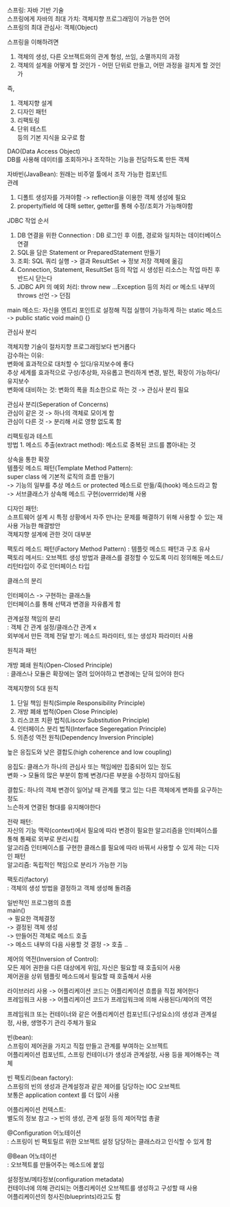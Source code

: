 스프링: 자바 기반 기술<br>
스프링에게 자바의 최대 가치: 객체지향 프로그래밍이 가능한 언어<br>
스프링의 최대 관심사: 객체(Object)

스프링을 이해하려면<br>
1. 객체의 생성, 다른 오브젝트와의 관계 형성, 쓰임, 소멸까지의 과정
2. 객체의 설계을 어떻게 할 것인가 - 어떤 단위로 만들고, 어떤 과정을 걸치게 할 것인가

즉,<br>
1. 객체지향 설계
2. 디자인 패턴
3. 리팩토링
4. 단위 테스트<br>
   등의 기본 지식을 요구로 함

DAO(Data Access Object)<br>
DB를 사용해 데이터를 조회하거나 조작하는 기능을 전담하도록 만든 객체<br>

자바빈(JavaBean): 원래는 비주얼 툴에서 조작 가능한 컴포넌트<br>
관례<br>
1. 디폴트 생성자를 가져야함 -> reflection을 이용한 객체 생성에 필요
2. property/field 에 대해 setter, getter를 통해 수정/조회가 가능해야함

JDBC 작업 순서<br>
1. DB 연결을 위한 Connection : DB 로그인 후 이름, 경로와 일치하는 데이터베이스 연결
2. SQL을 담은 Statement or PreparedStatement 만들기
3. 조회: SQL 쿼리 실행 -> 결과 ResultSet -> 정보 저장 객체에 옮김
4. Connection, Statement, ResultSet 등의 작업 시 생성된 리소스는 작업 마친 후 반드시 닫는다
5. JDBC API 의 예외 처리: throw new ...Exception 등의 처리 or 메소드 내부의 throws 선언 -> 던짐

main 메소드: 자신을 엔트리 포인트로 설정해 직접 실행이 가능하게 하는 static 메소드<br>
-> public static void main() {}

관심사 분리

객체지향 기술이 절차지향 프로그래밍보다 번거롭다<br>
감수하는 이유:<br>
변화에 효과적으로 대처할 수 있다/유지보수에 좋다<br>
추상 세계를 효과적으로 구성/추상화, 자유롭고 편리하게 변경, 발전, 확장이 가능하다/유지보수<br>
변화에 대비하는 것: 변화의 폭을 최소한으로 하는 것 -> 관심사 분리 필요

관심사 분리(Seperation of Concerns)<br>
관심이 같은 것 -> 하나의 객체로 모이게 함<br>
관심이 다른 것 -> 분리해 서로 영향 없도록 함

리팩토링과 테스트<br>
방법 1. 메소드 추출(extract method): 메소드로 중복된 코드를 뽑아내는 것<br>

상속을 통한 확장<br>
템플릿 메소드 패턴(Template Method Pattern):<br>
super class 에 기본적 로직의 흐름 만들기<br>
-> 기능의 일부를 추상 메소드 or protected 메소드로 만듦/훅(hook) 메소드라고 함<br>
-> 서브클래스가 상속해 메소드 구현(overrride)해 사용

디자인 패턴:<br>
소프트웨어 설계 시 특정 상황에서 자주 만나는 문제를 해결하기 위해 사용할 수 있는 재사용 가능한 해결방안<br>
객체지향 설계에 관한 것이 대부분

팩토리 메소드 패턴(Factory Method Pattern)
: 템플릿 메소드 패턴과 구조 유사<br>
팩토리 메서드: 오브젝트 생성 방법과 클래스를 결정할 수 있도록 미리 정의해둔 메소드/리턴타입이 주로 인터페이스 타입<br>

클래스의 분리<br>

인터페이스 -> 구현하는 클래스들<br>
인터페이스를 통해 선택과 변경을 자유롭게 함

관계설정 책임의 분리<br>
: 객체 간 관계 설정/클래스간 관계 x<br>
외부에서 만든 객체 전달 받기: 메소드 파라미터, 또는 생성자 파라미터 사용

원칙과 패턴<br>

개방 폐쇄 원칙(Open-Closed Principle)<br>
: 클래스나 모듈은 확장에는 열려 있어야하고 변경에는 닫혀 있어야 한다

객체지향의 5대 원칙<br>
1. 단일 책임 원칙(Simple Responsibility Principle)
2. 개방 폐쇄 법척(Open Close Principle)
3. 리스코프 치환 법칙(Liscov Substitution Principle)
4. 인터페이스 분리 법칙(Interface Segeregation Principle)
5. 의존성 역전 원칙(Dependency Inversion Principle)

높은 응집도와 낮은 결합도(high coherence and low coupling)<br>

응집도: 클래스가 하나의 관심사 또는 책임에만 집중되어 있는 정도<br>
변화 -> 모듈의 많은 부분이 함께 변경/다른 부분을 수정하지 않아도됨

결합도: 하나의 객체 변경이 일어날 때 관계를 맺고 있는 다른 객체에게 변화를 요구하는 정도<br>
느슨하게 연결된 형대를 유지해야한다<br>

전략 패턴:<br>
자신의 기능 맥락(context)에서 필요에 따라 변경이 필요한 알고리즘을 인터페이스를 통해 통째로 외부로 분리시킴<br>
알고리즘 인터페이스를 구현한 클래스를 필요에 따라 바꿔서 사용할 수 있게 햐는 디자인 패턴<br>
알고리즘: 독립적인 책임으로 분리가 가능한 기능<br>

팩토리(factory)<br>
: 객체의 생성 방법을 결정하고 객체 생성해 돌려줌<br>

일반적인 프로그램의 흐름<br>
main()<br>
-> 필요한 객체결정<br>
-> 결정된 객체 생성<br>
-> 만들어진 객체로 메소드 호출<br>
-> 메소드 내부의 다음 사용할 것 결정 -> 호출 ..<br>

제어의 역전(Inversion of Control):<br>
모든 제어 권한을 다른 대상에게 위임, 자신은 필요할 때 호출되어 사용<br>
제어권을 상위 템플릿 메소드에서 필요할 때 호출해서 사용<br>

라이브러리 사용 -> 어플리케이션 코드는 어플리케이션 흐름을 직접 제어한다<br>
프레임워크 사용 -> 어플리케이션 코드가 프레임워크에 의해 사용된다/제어의 역전<br>

프레임워크 또는 컨테이너와 같은 어플리케이션 컴포넌트(구성요소)의 생성과 관계설정, 사용, 생명주기 관리 주체가 필요<br>

빈(bean):<br>
스프링이 제어권을 가지고 직접 만들고 관계를 부여하는 오브젝트<br>
어플리케이션 컴포넌트, 스프링 컨테이너가 생성과 관계설정, 사용 등을 제어해주는 객체<br>

빈 팩토리(bean factory):<br>
스프링의 빈의 생성과 관계설정과 같은 제어를 담당하는 IOC 오브젝트<br>
보통은 application context 를 더 많이 사용<br>

어플리케이션 컨텍스트:<br>
별도의 정보 참고 -> 빈의 생성, 관계 설정 등의 제어작업 총괄<br>

@Configuration 어노테이션<br>
: 스프링이 빈 팩토릴르 위한 오브젝트 설정 담당하는 클래스라고 인식할 수 있게 함<br>

@Bean 어노테이션<br>
: 오브젝트를 만들어주는 메소드에 붙임<br>

설정정보/메타정보(configuration metadata)<br>
컨테이너에 의해 관리되는 어플리케이션 오브젝트를 생성하고 구성할 때 사용<br>
어플리케이션의 청사진(blueprints)라고도 함<br>
